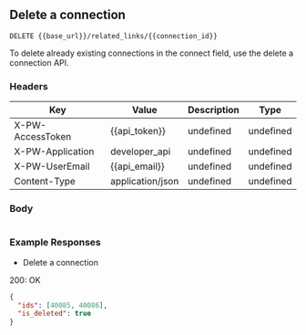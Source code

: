## Delete a connection

```DELETE {{base_url}}/related_links/{{connection_id}}```

To delete already existing connections in the connect field, use the delete a connection API.

### Headers

Key | Value | Description | Type
--- | --- | --- | ---
X-PW-AccessToken | {{api_token}} | undefined | undefined
X-PW-Application | developer_api | undefined | undefined
X-PW-UserEmail | {{api_email}} | undefined | undefined
Content-Type | application/json | undefined | undefined
### Body

```

```
### Example Responses

- Delete a connection

200: OK
```json
{
  "ids": [40085, 40086],
  "is_deleted": true
}
```